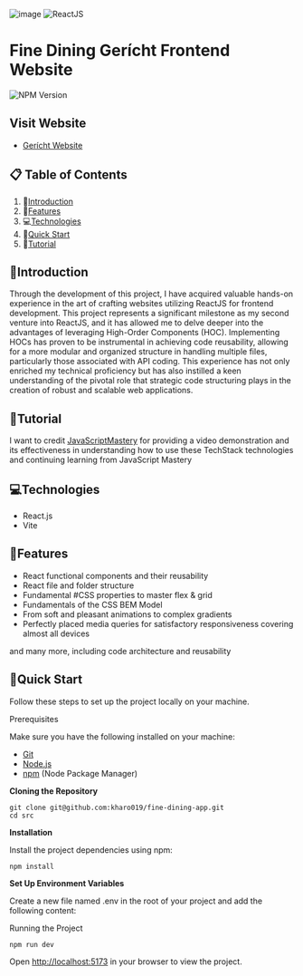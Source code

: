 
![image](https://github.com/kharo019/fine-dining-app/assets/56741271/20fd9e9b-a3f3-48d4-a23e-a2bf76f27787)
![ReactJS](https://camo.githubusercontent.com/6d8b126f83c0e59e37021e68c3f650c5c98915301f4bf4db9661c8d1dc2725e3/68747470733a2f2f696d672e736869656c64732e696f2f62616467652f2d52656163745f4a532d626c61636b3f7374796c653d666f722d7468652d6261646765266c6f676f436f6c6f723d7768697465266c6f676f3d726561637426636f6c6f723d363144414642)


# Fine Dining Gerícht Frontend Website
  

![NPM Version](https://img.shields.io/npm/v/npm)  

## Visit Website 
- [Gerícht Website](https://fine-dining-app.vercel.app/)
  

## 📋 Table of Contents
1. 🤖[Introduction](#Introduction)
1. 🔋[Features](#Features)
1. 💻[Technologies](#Technologies)
1. 🤸[Quick Start](#QuickStart)
1. 🚨[Tutorial](#Tutorial)



## 🤖Introduction
Through the development of this project, I have acquired valuable hands-on experience in the art of crafting websites utilizing ReactJS for frontend development. This project represents a significant milestone as my second venture into ReactJS, and it has allowed me to delve deeper into the advantages of leveraging High-Order Components (HOC). Implementing HOCs has proven to be instrumental in achieving code reusability, allowing for a more modular and organized structure in handling multiple files, particularly those associated with API coding. This experience has not only enriched my technical proficiency but has also instilled a keen understanding of the pivotal role that strategic code structuring plays in the creation of robust and scalable web applications.

## 🚨Tutorial
I want to credit [JavaScriptMastery](https://www.youtube.com/watch?v=4oV65GVVits) for providing a video demonstration and its effectiveness in understanding how to use these TechStack technologies and continuing learning from JavaScript Mastery  

## 💻Technologies
- React.js
- Vite


## 🔋Features
- React functional components and their reusability
- React file and folder structure
- Fundamental #CSS properties to master flex & grid
- Fundamentals of the CSS BEM Model
- From soft and pleasant animations to complex gradients
- Perfectly placed media queries for satisfactory responsiveness covering almost all devices

and many more, including code architecture and reusability

## 🤸Quick Start
Follow these steps to set up the project locally on your machine.

Prerequisites

Make sure you have the following installed on your machine:

- [Git](https://git-scm.com/)
- [Node.js](https://nodejs.org/en)
- [npm](https://www.npmjs.com/) (Node Package Manager)

**Cloning the Repository**

```
git clone git@github.com:kharo019/fine-dining-app.git
cd src
```
**Installation**

Install the project dependencies using npm:

```
npm install
```
**Set Up Environment Variables**

Create a new file named .env in the root of your project and add the following content:

Running the Project
```
npm run dev
```
Open [http://localhost:5173](http://localhost:5173) in your browser to view the project.

